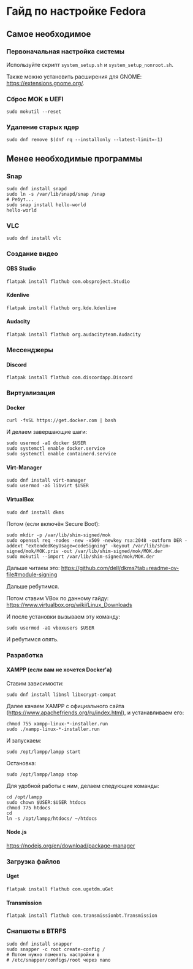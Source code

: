 # Гайд по настройке Fedora

## Самое необходимое

### Первоначальная настройка системы

Используйте скрипт `system_setup.sh` и `system_setup_nonroot.sh`.

Также можно установить расширения для GNOME: <https://extensions.gnome.org/>.

### Сброс MOK в UEFI

```shell
sudo mokutil --reset
```

### Удаление старых ядер

```shell
sudo dnf remove $(dnf rq --installonly --latest-limit=-1)
```

## Менее необходимые программы

### Snap

```shell
sudo dnf install snapd
sudo ln -s /var/lib/snapd/snap /snap
# Ребут...
sudo snap install hello-world
hello-world
```

### VLC

```shell
sudo dnf install vlc
```

### Создание видео

#### OBS Studio

```shell
flatpak install flathub com.obsproject.Studio
```

#### Kdenlive

```shell
flatpak install flathub org.kde.kdenlive
```

#### Audacity

```shell
flatpak install flathub org.audacityteam.Audacity
```

### Мессенджеры

#### Discord

```shell
flatpak install flathub com.discordapp.Discord
```

### Виртуализация

#### Docker

```shell
curl -fsSL https://get.docker.com | bash
```

И делаем завершающие шаги:

```shell
sudo usermod -aG docker $USER
sudo systemctl enable docker.service
sudo systemctl enable containerd.service
```

#### Virt-Manager

```shell
sudo dnf install virt-manager
sudo usermod -aG libvirt $USER
```

#### VirtualBox

```shell
sudo dnf install dkms
```

Потом (если включён Secure Boot):

```shell
sudo mkdir -p /var/lib/shim-signed/mok
sudo openssl req -nodes -new -x509 -newkey rsa:2048 -outform DER -addext "extendedKeyUsage=codeSigning" -keyout /var/lib/shim-signed/mok/MOK.priv -out /var/lib/shim-signed/mok/MOK.der
sudo mokutil --import /var/lib/shim-signed/mok/MOK.der
```

Дальше читаем это: <https://github.com/dell/dkms?tab=readme-ov-file#module-signing>

Дальше ребутимся.

Потом ставим VBox по данному гайду: <https://www.virtualbox.org/wiki/Linux_Downloads>

И после установки вызываем эту команду:

```shell
sudo usermod -aG vboxusers $USER
```

И ребутимся опять.

### Разработка

#### XAMPP (если вам не хочется Docker'а)

Ставим зависимости:

```shell
sudo dnf install libnsl libxcrypt-compat
```

Далее качаем XAMPP с официального сайта (<https://www.apachefriends.org/ru/index.html>),
и устанавливаем его:

```shell
chmod 755 xampp-linux-*-installer.run
sudo ./xampp-linux-*-installer.run
```

И запускаем:

```shell
sudo /opt/lampp/lampp start
```

Остановка:

```shell
sudo /opt/lampp/lampp stop
```

Для удобной работы с ним, делаем следующие команды:

```shell
cd /opt/lampp
sudo chown $USER:$USER htdocs
chmod 775 htdocs
cd
ln -s /opt/lampp/htdocs/ ~/htdocs
```

#### Node.js

<https://nodejs.org/en/download/package-manager>

### Загрузка файлов

#### Uget

```shell
flatpak install flathub com.ugetdm.uGet
```

#### Transmission

```shell
flatpak install flathub com.transmissionbt.Transmission
```

### Снапшоты в BTRFS

```shell
sudo dnf install snapper
sudo snapper -c root create-config /
# Потом нужно поменять настройки в
# /etc/snapper/configs/root через nano
```
